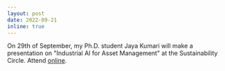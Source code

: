 ```yaml
---
layout: post
date: 2022-09-21
inline: true
---
```


On 29th of September, my Ph.D. student Jaya Kumari will make a presentation on "Industrial AI for Asset Management" at the Sustainability Circle. Attend  <a href="https://sustainabilitycircle.clickmeeting.com/industrial-ai-and-digitalisation-for-augmented-asset-management/register?_gl=1*1jxb7ej*_ga*MTE0MDk4MzQzNS4xNjYxNDExODE5*_ga_K7H94QHX99*MTY2MTQyMDg4Ni4yLjEuMTY2MTQyMTMxNC4zOC4wLjA.&_ga=2.233120348.316007752.1661411819-1140983435.1661411819">online</a>.
